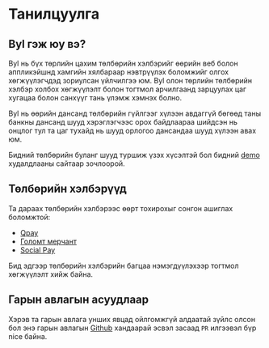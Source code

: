 # Танилцуулга

## Byl гэж юу вэ?

Byl нь бүх төрлийн цахим төлбөрийн хэлбэрийг өөрийн веб болон аппликэйшнд хамгийн хялбараар нэвтрүүлэх боломжийг олгох хөгжүүлэгчдэд зориулсан үйлчилгээ юм. Byl олон төрлийн төлбөрийн хэлбэр холбох хөгжүүлэлт болон тогтмол арчилгаанд зарцуулах цаг хугацаа болон санхүүг тань үлэмж хэмнэх болно.

Byl нь өөрийн дансанд төлбөрийн гүйлгээг хүлээн авдаггүй бөгөөд таны банкны дансанд шууд хэрэглэгчээс орох байдлаараа шийдсэн нь онцлог тул та цаг тухайд нь шууд орлогоо дансандаа шууд хүлээн авах юм.

Бидний төлбөрийн буланг шууд туршиж үзэх хүсэлтэй бол бидний [demo](https://demo.byl.mn) худалдлааны сайтаар зочлоорой.

## Төлбөрийн хэлбэрүүд

Та дараах төлбөрийн хэлбэрээс өөрт тохирохыг сонгон ашиглах боломжтой:

- [Qpay](https://qpay.mn)
- [Голомт мерчант](https://golomtbank.com/retail/cards/3749)
- [Social Pay](https://socialpay.mn/)

Бид эдгээр төлбөрийн хэлбэрийн багцаа нэмэгдүүлэхээр тогтмол хөгжүүлэлт хийж байна.

## Гарын авлагын асуудлаар

Хэрэв та гарын авлага унших явцад ойлгомжгүй алдаатай зүйлс олсон бол энэ гарын авлагын [Github](https://github.com/kitelabs-dev/byl-docs) хандаарай эсвэл засаад `PR` илгээвэл бүр nice байна.
